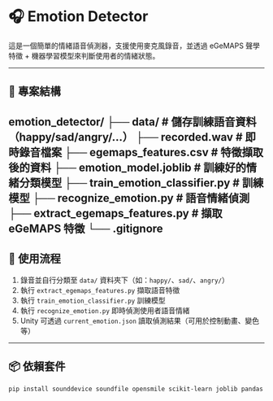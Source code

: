 # 🎧 Emotion Detector

這是一個簡單的情緒語音偵測器，支援使用麥克風錄音，並透過 eGeMAPS 聲學特徵 + 機器學習模型來判斷使用者的情緒狀態。

---

## 📁 專案結構
emotion_detector/
├── data/                        # 儲存訓練語音資料（happy/sad/angry/…）
├── recorded.wav                 # 即時錄音檔案
├── egemaps_features.csv        # 特徵擷取後的資料
├── emotion_model.joblib        # 訓練好的情緒分類模型
├── train_emotion_classifier.py # 訓練模型
├── recognize_emotion.py        # 語音情緒偵測
├── extract_egemaps_features.py # 擷取 eGeMAPS 特徵
└── .gitignore
---

## 🔧 使用流程

1. 錄音並自行分類至 `data/` 資料夾下（如：`happy/`、`sad/`、`angry/`）
2. 執行 `extract_egemaps_features.py` 擷取語音特徵
3. 執行 `train_emotion_classifier.py` 訓練模型
4. 執行 `recognize_emotion.py` 即時偵測使用者語音情緒
5. Unity 可透過 `current_emotion.json` 讀取偵測結果（可用於控制動畫、變色等）

---

## 📦 依賴套件

```bash
pip install sounddevice soundfile opensmile scikit-learn joblib pandas